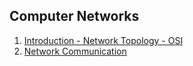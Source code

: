 ## Computer Networks

1. [Introduction - Network Topology - OSI](./day1/)
2. [Network Communication](./day2/)

